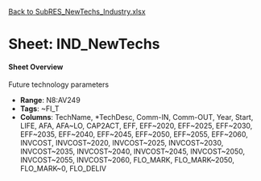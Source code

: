 [Back to SubRES_NewTechs_Industry.xlsx](README.md)

# Sheet: IND_NewTechs

#### Sheet Overview

Future technology parameters

- **Range**: N8:AV249
- **Tags**: ~FI_T
- **Columns**: TechName, *TechDesc, Comm-IN, Comm-OUT, Year, Start, LIFE, AFA, AFA~LO, CAP2ACT, EFF, EFF~2020, EFF~2025, EFF~2030, EFF~2035, EFF~2040, EFF~2045, EFF~2050, EFF~2055, EFF~2060, INVCOST, INVCOST~2020, INVCOST~2025, INVCOST~2030, INVCOST~2035, INVCOST~2040, INVCOST~2045, INVCOST~2050, INVCOST~2055, INVCOST~2060, FLO_MARK, FLO_MARK~2050, FLO_MARK~0, FLO_DELIV

